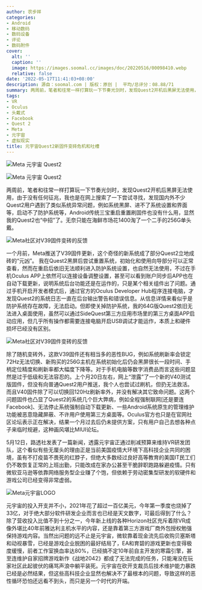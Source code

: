 ```yaml
---
author: 农步祥
categories:
- Android
- 移动数码
- 数码设备
- 评论
- 数码附件
cover:
  alt: ''
  caption: ''
  image: https://images.soomal.cc/images/doc/20220516/00098410.webp
  relative: false
date: '2022-05-17T11:41:03+08:00'
description: 源自：soomal.com | 版权：原创 |  平均/总评分：08.88/71
summary: 两周前，笔者和往常一样打算玩一下节奏光剑时，发现Quest2开机后黑屏无法使用，由于没有任何征兆，我也是在网上搜索了一下尝试寻找相关资料，发现国内外不少Quest2用户遇到了类似系统异常问题，例如系统黑屏、进不了系统设置和界面等，启动不了防护系统等，Android传统三宝重启重置刷固件也没有什么用，显然我的Quest2也“中招”了。
tags:
- VR
- Oculus
- 头戴式
- Facebook
- Quest 2
- Meta
- 元宇宙
- 虚拟现实
title: 元宇宙Quest2新固件变砖危机和吐槽
---
```


![Meta 元宇宙 Quest2](https://images.soomal.cc/images/doc/20220516/00098412_01.webp)



![Meta 元宇宙 Quest2](https://images.soomal.cc/images/doc/20220516/00098413_01.webp)



两周前，笔者和往常一样打算玩一下节奏光剑时，发现Quest2开机后黑屏无法使用，由于没有任何征兆，我也是在网上搜索了一下尝试寻找，发现国内外不少Quest2用户遇到了类似系统异常问题，例如系统黑屏、进不了系统设置和界面等，启动不了防护系统等，Android传统三宝重启重置刷固件也没有什么用，显然我的Quest2也“中招”了。无奈只能在海鲜市场花1400淘了一个二手的256G单头戴。



![Meta社区对V39固件变砖的反馈](https://images.soomal.cc/images/doc/20220516/00098414.webp)



一个月前，Meta推送了V39固件更新，这个奇怪的新系统成了部分Quest2立地成砖的“元凶”。 我在Quest2黑屏后尝试重置系统，初始化和使用向导部分可以正常查看，然而在重启后依旧无法顺利进入防护系统设置，也自然无法使用，不过在手机Oculus APP上依然可以连接设备调整设置，甚至可以看到账户同步后APP也在自动下载更新，说明系统后台功能还是在运作的，只是某个相关组件出了问题。通过手机开启开发者模式后，通过官方的Oculus Developer Hub程序连接电脑，才发现Quest2的系统日志一直在后台输出警告和错误信息。从信息详情来看似乎是防护系统存在故障，无法启动。但即使关掉防护系统，我的64G版Quest2依旧无法进入桌面使用，虽然可以通过SideQuest第三方应用市场里的第三方桌面APP启动应用，但几乎所有操作都需要连接电脑开启USB调试才能运作，本质上和硬件损坏已经没有区别。



![Meta社区对V39固件变砖的反馈](https://images.soomal.cc/images/doc/20220516/00098415.webp)



除了随机变砖外，这款V39固件还有相当多的恶性BUG，例如系统刷新率会锁定72Hz无法切换、新购买的256G主机在系统初始化后仍会黑屏很长一段时间、手柄定位精度和刷新率都大幅度下降等。对于手机电脑等数字消费品而言这些问题显然是过于低级和无法容忍的。上个月20日左右，网上“泄露”了一个新的V40测试版固件，但没有向普通Quest2用户推送，我个人也尝试过刷机，但扔无法救活。而且V40固件除了可以切换回120Hz刷新率外，并没有解决其它致命问题。这两个问题固件也凸显了Quest2的系统几个巨大弊病，例如全程强制联网[还是要连Facebook]、无法停止系统强制自动下载更新、一些Android系统原生的管理维护功能被恶意隐藏屏蔽、不许用户使用第三方桌面等。Oculus官方也只是在官网社区论坛表示正在解决，结果一个月过去后仍未提供方案，只有用户自己去想各种点子来临时规避，这种画风堪比MIUI论坛。



5月12日，路透社发表了一篇新闻，透露元宇宙正通过削减预算来维持VR研发团队，这个看似有些无厘头的理由正是当前美国疫情大环境下高科技企业共同的困境，虽有不打疫苗不畏死的红脖子，但绝大多数经过良好高等教育的美国IT民工们仍不敢恢复正常的上班出勤，只能改成在家办公甚至干脆辞职跑路躲避疫情。只有微软亚马逊等依靠网络服务型企业赚了个饱，但依赖于劳动密集型研发的软硬件和游戏公司已经变得非常虚弱。



![Meta元宇宙LOGO](https://images.soomal.cc/images/doc/20220516/00098411.webp)



元宇宙的投入开支并不小，2021年花了超过一百亿美元，今年第一季度也烧掉了33亿，对于绝大部分软件研发企业而言也已经是天文数字，可最后得到了什么？除了营收投入比值不到十分之一，今年新上线的各种Horizon社区充斥着除VR成像外堪比40年前雅达利主机水平的内容，还是靠着第三方游戏厂商外包授权勉强保持游戏内容。当然出问题的远不止是元宇宙，微软靠着现金流先后收购贝塞斯塔和动视暴雪，已经是游戏企业脱困的最好结局了，EA和育碧的游戏更新也变得极度缓慢，前者工作室换血率达80%，已经搞不定10年前自主开发的寒霜引擎，甚至连维护自家招牌游戏新作《战地2042》都成了无法完成的任务，只能淹没在玩家社区此起彼伏的痛骂声浪中躺平装死。元宇宙在砍开支裁员后技术维护能力暴跌已经是必然结果，但这些高科技企业显然也解决不了最根本的问题，导致这样的恶性循环恐怕还远看不到头，而只是另一个时代的开端。